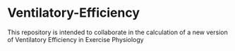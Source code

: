 # Ventilatory-Efficiency
This repository is intended to collaborate in the calculation of a new version of Ventilatory Efficiency in Exercise Physiology
